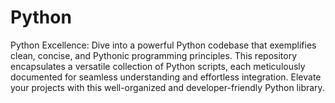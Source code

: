 # Python
Python Excellence: Dive into a powerful Python codebase that exemplifies clean, concise, and Pythonic programming principles. This repository encapsulates a versatile collection of Python scripts, each meticulously documented for seamless understanding and effortless integration. Elevate your projects with this well-organized and developer-friendly Python library.
